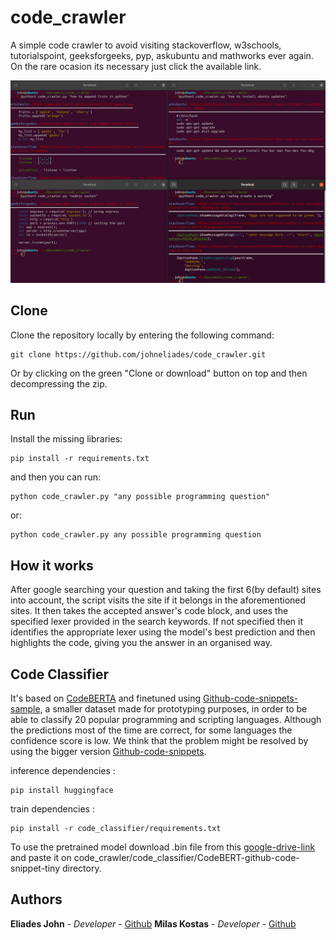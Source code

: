 # code_crawler

A simple code crawler to avoid visiting stackoverflow, w3schools, tutorialspoint, 
geeksforgeeks, pyp, askubuntu and mathworks ever again. On the rare ocasion its 
necessary just click the available link.
					
![Image of crawler](https://github.com/johneliades/code_crawler/blob/main/preview.png)

## Clone

Clone the repository locally by entering the following command:
```
git clone https://github.com/johneliades/code_crawler.git
```
Or by clicking on the green "Clone or download" button on top and then 
decompressing the zip.

## Run

Install the missing libraries:

```
pip install -r requirements.txt
```

and then you can run:

```
python code_crawler.py "any possible programming question"
```

or:

```
python code_crawler.py any possible programming question
```

## How it works

After google searching your question and taking the first 6(by default) sites 
into account, the script visits the site if it belongs in the aforementioned 
sites. It then takes the accepted answer's code block, and uses the specified 
lexer provided in the search keywords. If not specified then it identifies the 
appropriate lexer using the model's best prediction and then highlights the 
code, giving you the answer in an organised way.

## Code Classifier

It's based on [CodeBERTA](https://huggingface.co/huggingface/CodeBERTa-language-id) 
and finetuned using [Github-code-snippets-sample](https://www.kaggle.com/datasets/simiotic/github-code-snippets-development-sample?datasetId=1198320), a smaller dataset made for 
prototyping purposes, in order to be able to classify 20 popular programming and 
scripting languages. Although the predictions most of the time are correct, for some 
languages the confidence score is low. We think that the problem might be resolved by 
using the bigger version [Github-code-snippets](https://www.kaggle.com/datasets/simiotic/github-code-snippets). 

inference dependencies : 
```
pip install huggingface
```
train dependencies : 
```
pip install -r code_classifier/requirements.txt
```
To use the pretrained model download .bin file from this [google-drive-link](https://drive.google.com/file/d/1VxrJ8zUZuNA-ojTA-z1FQuvPseqYQOJE/view?usp=share_link) and paste it on 
code_crawler/code_classifier/CodeBERT-github-code-snippet-tiny directory.

## Authors

**Eliades John** - *Developer* - [Github](https://github.com/johneliades)
**Milas Kostas** - *Developer* - [Github](https://github.com/kmilas)
